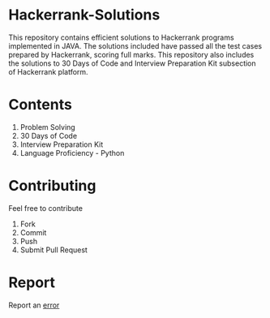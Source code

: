 # Hackerrank-Solutions
This repository contains efficient solutions to Hackerrank programs implemented in JAVA. 
The solutions included have passed all the test cases prepared by Hackerrank, scoring
full marks. This repository also includes the solutions to 30 Days of Code and 
Interview Preparation Kit subsection of Hackerrank platform.

# Contents
1. Problem Solving
2. 30 Days of Code
3. Interview Preparation Kit
4. Language Proficiency - Python

# Contributing
Feel free to contribute
1. Fork
2. Commit
3. Push
4. Submit Pull Request

# Report
Report an [error](https://github.com/imsnawaz/Hackerrank-Solutions/issues)
